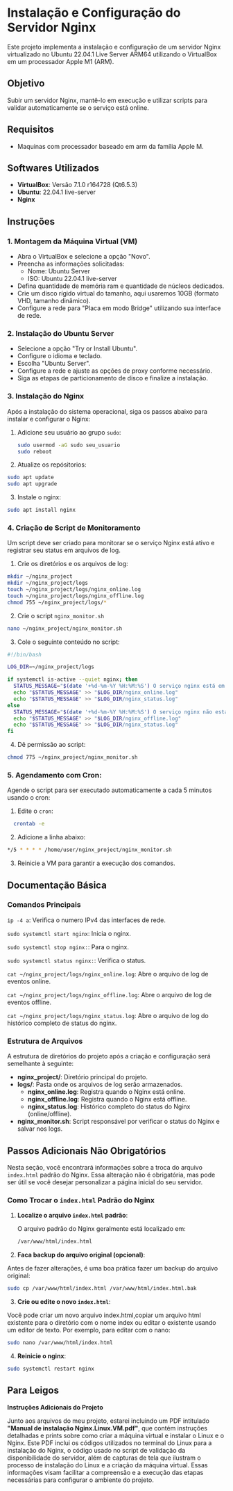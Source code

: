 # Instalação e Configuração do Servidor Nginx

Este projeto implementa a instalação e configuração de um servidor Nginx virtualizado no Ubuntu 22.04.1 Live Server ARM64 utilizando o VirtualBox em um processador Apple M1 (ARM).

## Objetivo

Subir um servidor Nginx, mantê-lo em execução e utilizar scripts para validar automaticamente se o serviço está online.

## Requisitos

- Maquinas com processador baseado em arm da família Apple M.

## Softwares Utilizados

- **VirtualBox**: Versão 7.1.0 r164728 (Qt6.5.3)
- **Ubuntu**: 22.04.1 live-server
- **Nginx**

## Instruções

### 1. Montagem da Máquina Virtual (VM)

- Abra o VirtualBox e selecione a opção "Novo".
- Preencha as informações solicitadas:
  - Nome: Ubuntu Server
  - ISO: Ubuntu 22.04.1 live-server
- Defina quantidade de memória ram e quantidade de núcleos dedicados.
- Crie um disco rígido virtual do tamanho, aqui usaremos 10GB (formato VHD, tamanho dinâmico).
- Configure a rede para "Placa em modo Bridge" utilizando sua interface de rede.

### 2. Instalação do Ubuntu Server

- Selecione a opção "Try or Install Ubuntu".
- Configure o idioma e teclado.
- Escolha "Ubuntu Server".
- Configure a rede e ajuste as opções de proxy conforme necessário.
- Siga as etapas de particionamento de disco e finalize a instalação.

### 3. Instalação do Nginx

Após a instalação do sistema operacional, siga os passos abaixo para instalar e configurar o Nginx:

1. Adicione seu usuário ao grupo `sudo`:

   ```bash
   sudo usermod -aG sudo seu_usuario
   sudo reboot
   ```
2. Atualize os repósitorios:

  ```bash
  sudo apt update
  sudo apt upgrade
  ```
3. Instale o nginx: 

  ```bash
  sudo apt install nginx
  ```

### 4. Criação de Script de Monitoramento
Um script deve ser criado para monitorar se o serviço Nginx está ativo e registrar seu status em arquivos de log.

1. Crie os diretórios e os arquivos de log:

  ```bash
  mkdir ~/nginx_project
  mkdir ~/nginx_project/logs
  touch ~/nginx_project/logs/nginx_online.log
  touch ~/nginx_project/logs/nginx_offline.log
  chmod 755 ~/nginx_project/logs/*
  ```
2. Crie o script `nginx_monitor.sh`

  ```bash
  nano ~/nginx_project/nginx_monitor.sh
  ```
3. Cole o seguinte conteúdo no script:

  ```sh
  #!/bin/bash

  LOG_DIR=~/nginx_project/logs

  if systemctl is-active --quiet nginx; then
    STATUS_MESSAGE="$(date '+%d-%m-%Y %H:%M:%S') O serviço nginx está em execução - Nginx - ONLINE"
    echo "$STATUS_MESSAGE" >> "$LOG_DIR/nginx_online.log"
    echo "$STATUS_MESSAGE" >> "$LOG_DIR/nginx_status.log"
  else
    STATUS_MESSAGE="$(date '+%d-%m-%Y %H:%M:%S') O serviço nginx não está em execução - Nginx - OFFLINE"
    echo "$STATUS_MESSAGE" >> "$LOG_DIR/nginx_offline.log"
    echo "$STATUS_MESSAGE" >> "$LOG_DIR/nginx_status.log"
  fi
  ```
4. Dê permissão ao script:

  ```bash
  chmod 775 ~/nginx_project/nginx_monitor.sh
  ```

### 5. Agendamento com Cron:
Agende o script para ser executado automaticamente a cada 5 minutos usando o cron:

1. Edite o `cron`:

  ```bash
    crontab -e
  ```
2. Adicione a linha abaixo:

  ```bash
  */5 * * * * /home/user/nginx_project/nginx_monitor.sh
  ```
3. Reinicie a VM para garantir a execução dos comandos.

## Documentação Básica

### Comandos Principais

`ip -4 a`: Verifica o numero IPv4 das interfaces de rede.

`sudo systemctl start nginx`: Inicia o nginx.

`sudo systemctl stop nginx:`: Para o nginx.

`sudo systemctl status nginx:`: Verifica o status.

`cat ~/nginx_project/logs/nginx_online.log`: Abre o arquivo de log de eventos online.

`cat ~/nginx_project/logs/nginx_offline.log`: Abre o arquivo de log de eventos offline.

`cat ~/nginx_project/logs/nginx_status.log`: Abre o arquivo de log do histórico completo de status do nginx.

### Estrutura de Arquivos

A estrutura de diretórios do projeto após a criação e configuração será semelhante à seguinte:


- **nginx_project/**: Diretório principal do projeto.
- **logs/**: Pasta onde os arquivos de log serão armazenados.
  - **nginx_online.log**: Registra quando o Nginx está online.
  - **nginx_offline.log**: Registra quando o Nginx está offline.
  - **nginx_status.log**: Histórico completo do status do Nginx (online/offline).
- **nginx_monitor.sh**: Script responsável por verificar o status do Nginx e salvar nos logs.

## Passos Adicionais Não Obrigatórios

Nesta seção, você encontrará informações sobre a troca do arquivo `index.html` padrão do Nginx. Essa alteração não é obrigatória, mas pode ser útil se você desejar personalizar a página inicial do seu servidor.

### Como Trocar o `index.html` Padrão do Nginx

1. **Localize o arquivo `index.html` padrão**:  

   O arquivo padrão do Nginx geralmente está localizado em:

    ```bash
   /var/www/html/index.html
    ```
2. **Faca backup do arquivo original (opcional)**:

  Antes de fazer alterações, é uma boa prática fazer um backup do arquivo original:

  ```bash
  sudo cp /var/www/html/index.html /var/www/html/index.html.bak
  ```
3. **Crie ou edite o novo `index.html`**:

  Você pode criar um novo arquivo index.html,copiar um arquivo html existente para o diretório com o nome index ou editar o existente usando um editor de texto. Por exemplo, para editar com o nano:

  ```bash
  sudo nano /var/www/html/index.html
  ```
4. **Reinicie o nginx**:

  ```bash
  sudo systemctl restart nginx
  ```
## Para Leigos

**Instruções Adicionais do Projeto**

Junto aos arquivos do meu projeto, estarei incluindo um PDF intitulado **"Manual de instalação Nginx.Linux.VM.pdf"**, que contém instruções detalhadas e prints sobre como criar a máquina virtual e instalar o Linux e o Nginx. Este PDF inclui os códigos utilizados no terminal do Linux para a instalação do Nginx, o código usado no script de validação da disponibilidade do servidor, além de capturas de tela que ilustram o processo de instalação do Linux e a criação da máquina virtual. Essas informações visam facilitar a compreensão e a execução das etapas necessárias para configurar o ambiente do projeto.
